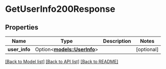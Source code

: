 # GetUserInfo200Response

## Properties

Name | Type | Description | Notes
------------ | ------------- | ------------- | -------------
**user_info** | Option<[**models::UserInfo**](UserInfo.md)> |  | [optional]

[[Back to Model list]](../README.md#documentation-for-models) [[Back to API list]](../README.md#documentation-for-api-endpoints) [[Back to README]](../README.md)


